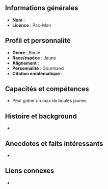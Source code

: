 ## Informations générales
- **Nom** : 
- **Licence** : Pac-Man

## Profil et personnalité
- **Genre** : Boule
- **Race/espèce** : Jaune
- **Alignement** : 
- **Personnalité** : Gourmand
- **Citation emblématique** :  
  > 

##  Capacités et compétences
- Peut gober un max de boules jaunes 

##  Histoire et background
- 

##  Anecdotes et faits intéressants
- 

##  Liens connexes
- 

